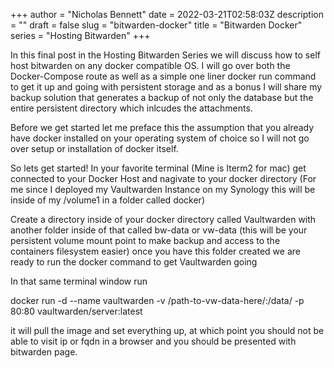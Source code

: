 +++
author = "Nicholas Bennett"
date = 2022-03-21T02:58:03Z
description = ""
draft = false
slug = "bitwarden-docker"
title = "Bitwarden Docker"
series = "Hosting Bitwarden"
+++


In this final post in the Hosting Bitwarden Series we will discuss how to self host bitwarden on any docker compatible OS. I will go over both the Docker-Compose route as well as a simple one liner docker run command to get it up and going with persistent storage and as a bonus I will share my backup solution that generates a backup of not only the database but the entire persistent directory which inlcudes the attachments. 

Before we get started let me preface this the assumption that you already have docker installed on your operating system of choice so I will not go over setup or installation of docker itself. 

So lets get started! In your favorite terminal (Mine is Iterm2 for mac) get connected to your Docker Host and nagivate to your docker directory (For me since I deployed my Vaultwarden Instance on my Synology this will be inside of my /volume1 in a folder called docker) 

Create a directory inside of your docker directory called Vaultwarden with another folder inside of that called bw-data or vw-data (this will be your persistent volume mount point to make backup and access to the containers filesystem easier) once you have this folder created we are ready to run the docker command to get Vaultwarden going

In that same terminal window run 


docker run -d --name vaultwarden -v /path-to-vw-data-here/:/data/ -p 80:80 vaultwarden/server:latest

it will pull the image and set everything up, at which point you should not be able to visit ip or fqdn in a browser and you should be presented with bitwarden page. 


